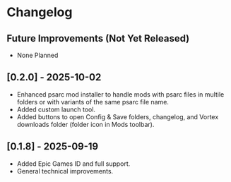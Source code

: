 # Changelog

## Future Improvements (Not Yet Released)

- None Planned

## [0.2.0] - 2025-10-02

- Enhanced psarc mod installer to handle mods with psarc files in multile folders or with variants of the same psarc file name.
- Added custom launch tool.
- Added buttons to open Config & Save folders, changelog, and Vortex downloads folder  (folder icon in Mods toolbar).

## [0.1.8] - 2025-09-19

- Added Epic Games ID and full support.
- General technical improvements.
